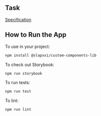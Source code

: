 ## Task

[Specification](https://drive.google.com/file/d/1C148FRnWfXVoRDslDWcYac3bEhebdIAV/view)

## How to Run the App

To use in your project:

```bash
npm install @slapxxi/custom-components-lib
```

To check out Storybook:

```bash
npm run storybook
```

To run tests:

```bash
npm run test
```

To lint:

```bash
npm run lint
```

